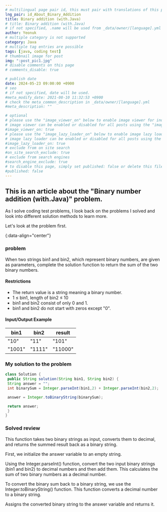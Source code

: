 ```yaml
---
# multilingual page pair id, this must pair with translations of this page. (This name must be unique)
lng_pair: id_About_Binary_Addition
title: Binary addition (with.Java)
# title: Binary addition (with.Java)
# if not specified, .name will be used from _data/owner/[language].yml
author: Yeonuk
# multiple category is not supported
category: Java
# multiple tag entries are possible
tags: [java, coding test]
# thumbnail image for post
img: ":post_pic1.jpg"
# disable comments on this page
# comments_disable: true

# publish date
date: 2024-05-23 09:00:00 +0900
# seo
# if not specified, date will be used.
#meta_modify_date: 2021-08-10 11:32:53 +0900
# check the meta_common_description in _data/owner/[language].yml
#meta_description: ""

# optional
# please use the "image_viewer_on" below to enable image viewer for individual pages or posts (_posts/ or [language]/_posts folders).
# image viewer can be enabled or disabled for all posts using the "image_viewer_posts: true" setting in _data/conf/main.yml.
#image_viewer_on: true
# please use the "image_lazy_loader_on" below to enable image lazy loader for individual pages or posts (_posts/ or [language]/_posts folders).
# image lazy loader can be enabled or disabled for all posts using the "image_lazy_loader_posts: true" setting in _data/conf/main.yml.
#image_lazy_loader_on: true
# exclude from on site search
#on_site_search_exclude: true
# exclude from search engines
#search_engine_exclude: true
# to disable this page, simply set published: false or delete this file
#published: false
---
```


<!-- outline-start -->

## This is an article about the "Binary number addition (with.Java)" problem.

As I solve coding test problems, I look back on the problems I solved and look into different solution methods to learn more.

Let's look at the problem first.

{:data-align="center"}

<!-- outline-end -->

### problem

When two strings bin1 and bin2, which represent binary numbers, are given as parameters, complete the solution function to return the sum of the two binary numbers.

#### Restrictions

- The return value is a string meaning a binary number.
- 1 ≤ bin1, length of bin2 ≤ 10
- bin1 and bin2 consist of only 0 and 1.
- bin1 and bin2 do not start with zeros except "0".

#### Input/Output Example

<!--
| lines | result |
| ------------------------- | ------ |
| [[0, 1], [2, 5], [3, 9]] | 2 |
| [[-1, 1], [1, 3], [3, 9]] | 0 |
| [[0, 5], [3, 9], [1, 10]] | 8 | -->

| bin1   | bin2   | result  |
| ------ | ------ | ------- |
| "10"   | "11"   | "101"   |
| "1001" | "1111" | "11000" |

### My solution to the problem

```java
class Solution {
 public String solution(String bin1, String bin2) {
 String answer = "";
 int binarySum = Integer.parseInt(bin1,2) + Integer.parseInt(bin2,2);

 answer = Integer.toBinaryString(binarySum);

 return answer;
 }
}
```

### Solved review

This function takes two binary strings as input, converts them to decimal, and returns the summed result back as a binary string.

First, we initialize the answer variable to an empty string.

Using the Integer.parseInt() function, convert the two input binary strings (bin1 and bin2) to decimal numbers and then add them. This calculates the sum of two binary numbers as a decimal number.

To convert the binary sum back to a binary string, we use the Integer.toBinaryString() function. This function converts a decimal number to a binary string.

Assigns the converted binary string to the answer variable and returns it.
